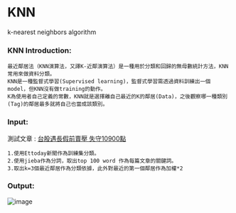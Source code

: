 # KNN
k-nearest neighbors algorithm

### KNN Introduction:

```
最近鄰居法（KNN演算法，又譯K-近鄰演算法）是一種用於分類和回歸的無母數統計方法，KNN常用來做資料分類。
KNN是一種監督式學習(Supervised learning)，監督式學習需透過資料訓練出一個model，但KNN沒有做training的動作。
K為使用者自己定義的常數，KNN就是選擇離自己最近的K的鄰居(Data)，之後觀察哪一種類別(Tag)的鄰居最多就將自己也當成該類別。
```
### Input:

測試文章 : [台股遇長假前賣壓 失守10900點](https://tw.news.yahoo.com/%E5%8F%B0%E8%82%A1%E9%81%87%E9%95%B7%E5%81%87%E5%89%8D%E8%B3%A3%E5%A3%93-%E5%A4%B1%E5%AE%8810900%E9%BB%9E-062006790.html)  
```
1.使用Ettoday新聞作為訓練集分類。
2.使用jieba作為分詞，取出top 100 word 作為每篇文章的關鍵詞。
3.取出k=3個最近鄰居作為分類依據，此外對最近的第一個鄰居作為加權*2
```

### Output:

![image](https://github.com/Larix/KNN/blob/master/1.jpg)
